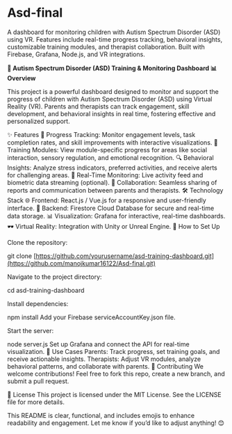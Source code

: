 # Asd-final
A dashboard for monitoring children with Autism Spectrum Disorder (ASD) using VR. Features include real-time progress tracking, behavioral insights, customizable training modules, and therapist collaboration. Built with Firebase, Grafana, Node.js, and VR integrations.

**🧠 Autism Spectrum Disorder (ASD) Training & Monitoring Dashboard 📊 Overview**

This project is a powerful dashboard designed to monitor and support the progress of children with Autism Spectrum Disorder (ASD) using Virtual Reality (VR). Parents and therapists can track engagement, skill development, and behavioral insights in real time, fostering effective and personalized support.

✨ Features 🎯 Progress Tracking: Monitor engagement levels, task completion rates, and skill improvements with interactive visualizations. 🧩 Training Modules: View module-specific progress for areas like social interaction, sensory regulation, and emotional recognition. 🔍 Behavioral Insights: Analyze stress indicators, preferred activities, and receive alerts for challenging areas. 🔄 Real-Time Monitoring: Live activity feed and biometric data streaming (optional). 🤝 Collaboration: Seamless sharing of reports and communication between parents and therapists. 🛠️ Technology Stack 🌐 Frontend: React.js / Vue.js for a responsive and user-friendly interface. 💾 Backend: Firestore Cloud Database for secure and real-time data storage. 📊 Visualization: Grafana for interactive, real-time dashboards. 🕶️ Virtual Reality: Integration with Unity or Unreal Engine. 🚀 How to Set Up

Clone the repository:

git clone [https://github.com/yourusername/asd-training-dashboard.git](https://github.com/manojkumar16122/Asd-final.git)

Navigate to the project directory:

cd asd-training-dashboard

Install dependencies:

npm install Add your Firebase serviceAccountKey.json file.

Start the server:

node server.js Set up Grafana and connect the API for real-time visualization. 🌟 Use Cases Parents: Track progress, set training goals, and receive actionable insights. Therapists: Adjust VR modules, analyze behavioral patterns, and collaborate with parents. 🤝 Contributing We welcome contributions! Feel free to fork this repo, create a new branch, and submit a pull request.

📄 License This project is licensed under the MIT License. See the LICENSE file for more details.

This README is clear, functional, and includes emojis to enhance readability and engagement. Let me know if you’d like to adjust anything! 😊
